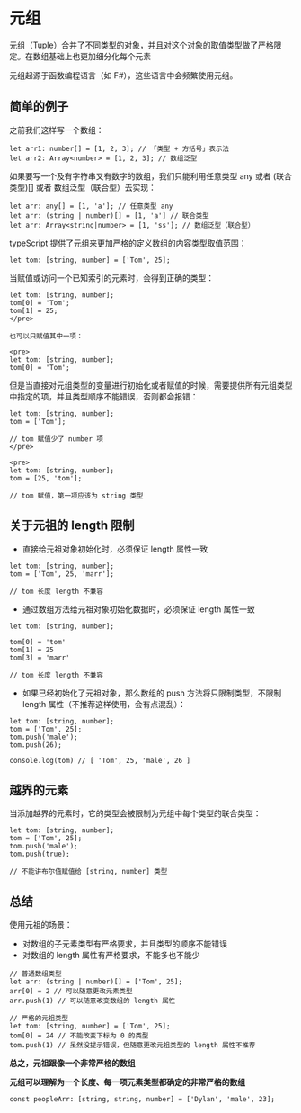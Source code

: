 # 元组 #
元组（Tuple）合并了不同类型的对象，并且对这个对象的取值类型做了严格限定。在数组基础上也更加细分化每个元素

元组起源于函数编程语言（如 F#），这些语言中会频繁使用元组。


## 简单的例子 ##
之前我们这样写一个数组：

```
let arr1: number[] = [1, 2, 3]; // 「类型 + 方括号」表示法
let arr2: Array<number> = [1, 2, 3]; // 数组泛型
```

如果要写一个及有字符串又有数字的数组，我们只能利用任意类型 any 或者 (联合类型)[] 或者 数组泛型（联合型）去实现：

```
let arr: any[] = [1, 'a']; // 任意类型 any
let arr: (string | number)[] = [1, 'a'] // 联合类型
let arr: Array<string|number> = [1, 'ss']; // 数组泛型（联合型）
```

typeScript 提供了元组来更加严格的定义数组的内容类型取值范围：

```
let tom: [string, number] = ['Tom', 25];
```

当赋值或访问一个已知索引的元素时，会得到正确的类型：

```
let tom: [string, number];
tom[0] = 'Tom';
tom[1] = 25;
</pre>

也可以只赋值其中一项：

<pre>
let tom: [string, number];
tom[0] = 'Tom';
```

但是当直接对元组类型的变量进行初始化或者赋值的时候，需要提供所有元组类型中指定的项，并且类型顺序不能错误，否则都会报错：

```
let tom: [string, number];
tom = ['Tom'];

// tom 赋值少了 number 项
</pre>

<pre>
let tom: [string, number];
tom = [25, 'tom'];

// tom 赋值，第一项应该为 string 类型
```


## 关于元祖的 length 限制 ##
- 直接给元祖对象初始化时，必须保证 length 属性一致

```
let tom: [string, number];
tom = ['Tom', 25, 'marr'];

// tom 长度 length 不兼容
```

- 通过数组方法给元祖对象初始化数据时，必须保证 length 属性一致

```
let tom: [string, number];

tom[0] = 'tom'
tom[1] = 25
tom[3] = 'marr'

// tom 长度 length 不兼容
```

- 如果已经初始化了元祖对象，那么数组的 push 方法将只限制类型，不限制 length 属性（不推荐这样使用，会有点混乱）：

```
let tom: [string, number];
tom = ['Tom', 25];
tom.push('male');
tom.push(26);

console.log(tom) // [ 'Tom', 25, 'male', 26 ]
```


## 越界的元素 ##
当添加越界的元素时，它的类型会被限制为元组中每个类型的联合类型：


```
let tom: [string, number];
tom = ['Tom', 25];
tom.push('male');
tom.push(true);

// 不能讲布尔值赋值给 [string, number] 类型
```


## 总结 ##
使用元祖的场景：

- 对数组的子元素类型有严格要求，并且类型的顺序不能错误
- 对数组的 length 属性有严格要求，不能多也不能少

```
// 普通数组类型
let arr: (string | number)[] = ['Tom', 25];
arr[0] = 2 // 可以随意更改元素类型
arr.push(1) // 可以随意改变数组的 length 属性

// 严格的元祖类型
let tom: [string, number] = ['Tom', 25];
tom[0] = 24 // 不能改变下标为 0 的类型
tom.push(1) // 虽然没提示错误，但随意更改元祖类型的 length 属性不推荐
```

**总之，元祖跟像一个非常严格的数组**

**元组可以理解为一个长度、每一项元素类型都确定的非常严格的数组**

```
const peopleArr: [string, string, number] = ['Dylan', 'male', 23];
```







